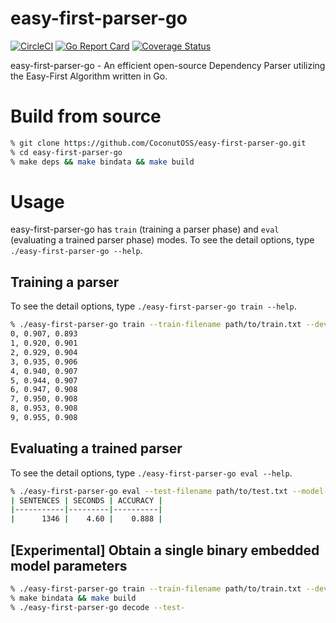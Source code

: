 # easy-first-parser-go
[![CircleCI](https://circleci.com/gh/CoconutOSS/easy-first-parser-go.svg?style=shield)](https://circleci.com/gh/CoconutOSS/easy-first-parser-go)
[![Go Report Card](https://goreportcard.com/badge/github.com/CoconutOSS/easy-first-parser-go)](https://goreportcard.com/report/github.com/CoconutOSS/easy-first-parser-go)
[![Coverage Status](https://coveralls.io/repos/github/CoconutOSS/easy-first-parser-go/badge.svg?branch=coveralls)](https://coveralls.io/github/CoconutOSS/easy-first-parser-go?branch=coveralls)

easy-first-parser-go - An efficient open-source Dependency Parser utilizing the Easy-First Algorithm written in Go.

# Build from source

```sh
% git clone https://github.com/CoconutOSS/easy-first-parser-go.git
% cd easy-first-parser-go
% make deps && make bindata && make build
```

# Usage
easy-first-parser-go has `train` (training a parser phase) and `eval` (evaluating a trained parser phase) modes. To see the detail options, type `./easy-first-parser-go --help`.

## Training a parser
To see the detail options, type `./easy-first-parser-go train --help`.

```sh
% ./easy-first-parser-go train --train-filename path/to/train.txt --dev-filename path/to/dev.txt --max-iter 10 --model-filename model.bin
0, 0.907, 0.893
1, 0.920, 0.901
2, 0.929, 0.904
3, 0.935, 0.906
4, 0.940, 0.907
5, 0.944, 0.907
6, 0.947, 0.908
7, 0.950, 0.908
8, 0.953, 0.908
9, 0.955, 0.908
```

## Evaluating a trained parser
To see the detail options, type `./easy-first-parser-go eval --help`.

```sh
% ./easy-first-parser-go eval --test-filename path/to/test.txt --model-filename model.bin
| SENTENCES | SECONDS | ACCURACY |
|-----------|---------|----------|
|      1346 |    4.60 |    0.888 |
```

## [Experimental] Obtain a single binary embedded model parameters

```sh
% ./easy-first-parser-go train --train-filename path/to/train.txt --dev-filename path/to/dev.txt --max-iter 10 --model-filename data/model.bin
% make bindata && make build
% ./easy-first-parser-go decode --test-